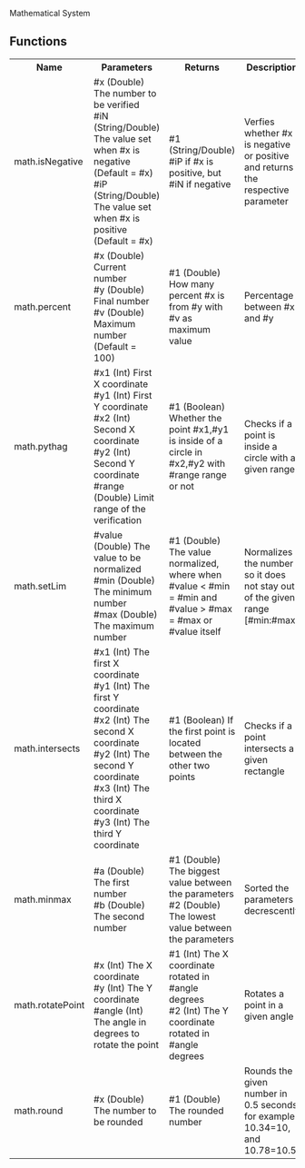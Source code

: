 Mathematical System

## Functions
<table>
  <tr>
    <th>Name</th>
    <th>Parameters</th>
    <th>Returns</th>
    <th>Description</th>
  </tr>
  <tr>
    <td>math.isNegative</td>
    <td>#x (Double) The number to be verified<br>#iN (String/Double) The value set when #x is negative (Default = #x)<br>#iP (String/Double) The value set when #x is positive (Default = #x)</td>
    <td>#1 (String/Double) #iP if #x is positive, but #iN if negative</td>
    <td>Verfies whether #x is negative or positive and returns the respective parameter</td>
  </tr>
  <tr>
    <td>math.percent</td>
    <td>#x (Double) Current number<br>#y (Double) Final number<br>#v (Double) Maximum number (Default = 100)</td>
    <td>#1 (Double) How many percent #x is from #y with #v as maximum value</td>
    <td>Percentage between #x and #y</td>
  </tr>
  <tr>
    <td>math.pythag</td>
    <td>#x1 (Int) First X coordinate<br>#y1 (Int) First Y coordinate<br>#x2 (Int) Second X coordinate<br>#y2 (Int) Second Y coordinate<br>#range (Double) Limit range of the verification</td>
    <td>#1 (Boolean) Whether the point #x1,#y1 is inside of a circle in #x2,#y2 with #range range or not</td>
    <td>Checks if a point is inside a circle with a given range</td>
  </tr>
  <tr>
    <td>math.setLim</td>
    <td>#value (Double) The value to be normalized<br>#min (Double) The minimum number<br>#max (Double) The maximum number</td>
    <td>#1 (Double) The value normalized, where when #value < #min = #min and #value > #max = #max or #value itself</td>
    <td>Normalizes the number so it does not stay out of the given range [#min:#max]</td>
  </tr>
    <tr>
  <td>math.intersects</td>
    <td>#x1 (Int) The first X coordinate<br>#y1 (Int) The first Y coordinate<br>#x2 (Int) The second X coordinate<br>#y2 (Int) The second Y coordinate<br>#x3 (Int) The third X coordinate<br>#y3 (Int) The third Y coordinate</td>
    <td>#1 (Boolean) If the first point is located between the other two points</td>
    <td>Checks if a point intersects a given rectangle</td>
  </tr>
  <tr>
    <td>math.minmax</td>
    <td>#a (Double) The first number<br>#b (Double) The second number</td>
    <td>#1 (Double) The biggest value between the parameters<br>#2 (Double) The lowest value between the parameters</td>
    <td>Sorted the parameters decrescently</td>
  </tr>
  <tr>
    <td>math.rotatePoint</td>
    <td>#x (Int) The X coordinate<br>#y (Int) The Y coordinate<br>#angle (Int) The angle in degrees to rotate the point</td>
    <td>#1 (Int) The X coordinate rotated in #angle degrees<br>#2 (Int) The Y coordinate rotated in #angle degrees</td>
    <td>Rotates a point in a given angle</td>
  </tr>
  <tr>
    <td>math.round</td>
    <td>#x (Double) The number to be rounded</td>
    <td>#1 (Double) The rounded number</td>
    <td>Rounds the given number in 0.5 seconds, for example 10.34=10, and 10.78=10.5</td>
  </tr>
</table>